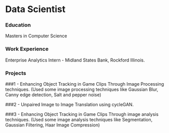 # Data Scientist

### Education
Masters in Computer Science

### Work Experience
Enterprise Analytics Intern - Midland States Bank, Rockford Illinois.

### Projects
###1 - Enhancing Object Tracking in Game Clips Through Image Processing techniques. 
    (Used some image processing techniques like Gaussian Blur, Canny edge detection, Salt and pepper noise)

    
###2 - Unpaired Image to Image Translation using cycleGAN.


###3 - Enhancing Object Tracking in Game Clips Through image analysis techniques.
    (Used some image analysis techniques like Segmentation, Gaussian Filtering, Haar Image Compression)

